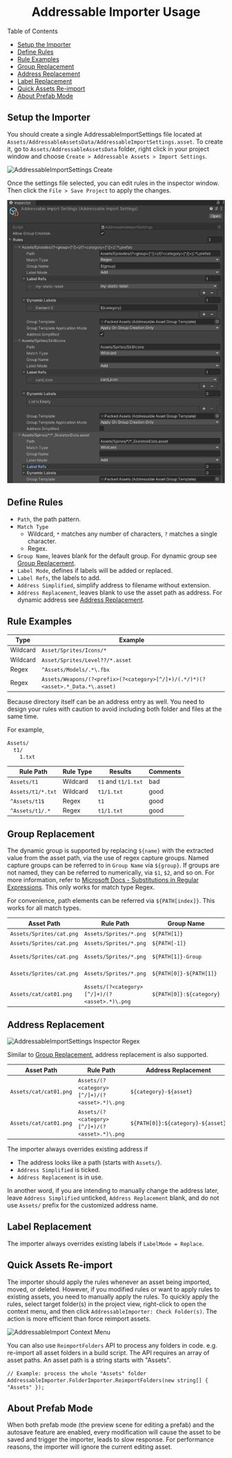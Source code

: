<h1 align="center">Addressable Importer Usage</h1>

Table of Contents
- [Setup the Importer](#setup-the-importer)
- [Define Rules](#define-rules)
- [Rule Examples](#rule-examples)
- [Group Replacement](#group-replacement)
- [Address Replacement](#address-replacement)
- [Label Replacement](#label-replacement)
- [Quick Assets Re-import](#quick-assets-re-import)
- [About Prefab Mode](#about-prefab-mode)

## Setup the Importer

You should create a single AddressableImportSettings file located at `Assets/AddressableAssetsData/AddressableImportSettings.asset`. To create it, go to `Assets/AddressableAssetsData` folder, right click in your project window and choose `Create > Addressable Assets > Import Settings`.

![AddressableImportSettings Create](AddressableImportSettings-Create.png)

Once the settings file selected, you can edit rules in the inspector window. Then click the `File > Save Project` to apply the changes.

![AddressableImportSettings Inspector](AddressableImportSettings-Insepctor.png)

## Define Rules

- `Path`, the path pattern.
- `Match Type`
  - Wildcard, `*` matches any number of characters, `?` matches a single character.
  - Regex.
- `Group Name`, leaves blank for the default group. For dynamic group see [Group Replacement](#group-replacement).
- `Label Mode`, defines if labels will be added or replaced.
- `Label Refs`, the labels to add.
- `Address Simplified`, simplify address to filename without extension.
- `Address Replacement`, leaves blank to use the asset path as address. For dynamic address see [Address Replacement](#address-replacement).

## Rule Examples

| Type     | Example                                                                         |
|----------|---------------------------------------------------------------------------------|
| Wildcard | `Asset/Sprites/Icons/*`                                                         |
| Wildcard | `Asset/Sprites/Level??/*.asset`                                                 |
| Regex    | `^Assets/Models/.*\.fbx`                                                        |
| Regex    | `Assets/Weapons/(?<prefix>(?<category>[^/]+)/(.*/)*)(?<asset>.*_Data.*\.asset)` |

Because directory itself can be an address entry as well. You need to design your rules with caution to avoid including both folder and files at the same time.

For example,

```
Assets/
  t1/
    1.txt
```

| Rule Path         | Rule Type | Results             | Comments |
|-------------------|-----------|---------------------|----------|
| `Assets/t1`       | Wildcard  | `t1` and `t1/1.txt` | bad      |
| `Assets/t1/*.txt` | Wildcard  | `t1/1.txt`          | good     |
| `^Assets/t1$`     | Regex     | `t1`                | good     |
| `^Assets/t1/.*`   | Regex     | `t1/1.txt`          | good     |

## Group Replacement

The dynamic group is supported by replacing `${name}` with the extracted value from the asset path, via the use of regex capture groups. Named capture groups can be referred to in `Group Name` via `${group}`. If groups are not named, they can be referred to numerically, via `$1`, `$2`, and so on. For more information, refer to [Microsoft Docs - Substitutions in Regular Expressions](https://docs.microsoft.com/en-us/dotnet/standard/base-types/substitutions-in-regular-expressions). This only works for match type Regex.

For convenience, path elements can be referred via `${PATH[index]}`. This works for all match types.

| Asset Path               | Rule Path                                          | Group Name               | Result         |
|--------------------------|-----------------------------------------------|--------------------------|----------------|
| `Assets/Sprites/cat.png` | `Assets/Sprites/*.png`                        | `${PATH[1]}`             | Sprites        |
| `Assets/Sprites/cat.png` | `Assets/Sprites/*.png`                        | `${PATH[-1]}`            | Sprites        |
| `Assets/Sprites/cat.png` | `Assets/Sprites/*.png`                        | `${PATH[1]}-Group`       | Sprites-Group  |
| `Assets/Sprites/cat.png` | `Assets/Sprites/*.png`                        | `${PATH[0]}-${PATH[1]}`  | Assets-Sprites |
| `Assets/cat/cat01.png`   | `Assets/(?<category>[^/]+)/(?<asset>.*)\.png` | `${PATH[0]}:${category}` | Assets:cat     |

## Address Replacement
![AddressableImportSettings Inspector Regex](AddressableImportSettings-Insepctor2.png)

Similar to [Group Replacement](#group-replacement), address replacement is also supported.

| Asset Path             | Rule Path                                     | Address Replacement               | Result           |
|------------------------|-----------------------------------------------|-----------------------------------|------------------|
| `Assets/cat/cat01.png` | `Assets/(?<category>[^/]+)/(?<asset>.*)\.png` | `${category}-${asset}`            | cat-cat01        |
| `Assets/cat/cat01.png` | `Assets/(?<category>[^/]+)/(?<asset>.*)\.png` | `${PATH[0]}:${category}-${asset}` | Assets:cat-cat01 |

The importer always overrides existing address if
- The address looks like a path (starts with `Assets/`).
- `Address Simplified` is ticked.
- `Address Replacement` is in use.

In another word, if you are intending to manually change the address later, leave `Address Simplified` unticked, `Address Replacement` blank, and do not use `Assets/` prefix for the customized address name.

## Label Replacement

The importer always overrides existing labels if `LabelMode = Replace`.

## Quick Assets Re-import

The importer should apply the rules whenever an asset being imported, moved, or deleted. However, if you modified rules or want to apply rules to existing assets, you need to manually apply the rules. To quickly apply the rules, select target folder(s) in the project view, right-click to open the context menu, and then click `AddressableImporter: Check Folder(s)`. The action is more efficient than force reimport assets.

![AddressableImport Context Menu](AddressableImportSettings-ContextMenu.png)

You can also use `ReimportFolders` API to process any folders in code. e.g. re-import all asset folders in a build script. The API requires an array of asset paths. An asset path is a string starts with "Assets".

```
// Example: process the whole "Assets" folder
AddressableImporter.FolderImporter.ReimportFolders(new string[] { "Assets" });
```

## About Prefab Mode

When both prefab mode (the preview scene for editing a prefab) and the autosave feature are enabled, every modification will cause the asset to be saved and trigger the importer, leads to slow response. For performance reasons, the importer will ignore the current editing asset.
